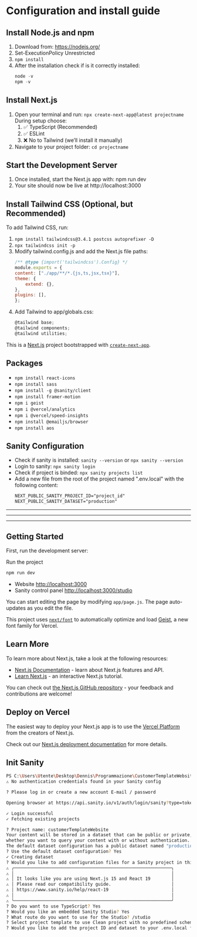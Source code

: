 # Configuration and install guide
## Install Node.js and npm
1. Download from: https://nodejs.org/
2. Set-ExecutionPolicy Unrestricted
3. `npm install`
4. After the installation check if is it correctly installed:
    ```powershell
    node -v
    npm -v
    ```
## Install Next.js
1. Open your terminal and run: `npx create-next-app@latest projectname`
    During setup choose: 
    1. ✅ TypeScript (Recommended)
    2. ✅ ESLint
    3. ❌ No to Tailwind (we’ll install it manually)
2. Navigate to your project folder: `cd projectname`

## Start the Development Server
1. Once installed, start the Next.js app with: npm run dev
2. Your site should now be live at http://localhost:3000

## Install Tailwind CSS (Optional, but Recommended) 
To add Tailwind CSS, run:
1. `npm install tailwindcss@3.4.1 postcss autoprefixer -D`
2. `npx tailwindcss init -p`
3. Modify tailwind.config.js and add the Next.js file paths:
    ```js
    /** @type {import('tailwindcss').Config} */
    module.exports = {
    content: ["./app/**/*.{js,ts,jsx,tsx}"],
    theme: {
        extend: {},
    },
    plugins: [],
    };
    ```
4. Add Tailwind to app/globals.css:
    ```js
    @tailwind base;
    @tailwind components;
    @tailwind utilities;
    ```

This is a [Next.js](https://nextjs.org) project bootstrapped with [`create-next-app`](https://github.com/vercel/next.js/tree/canary/packages/create-next-app).

## Packages 
* `npm install react-icons`
* `npm install sass`
* `npm install -g @sanity/client`
* `npm install framer-motion`
* `npm i geist`
* `npm i @vercel/analytics`
* `npm i @vercel/speed-insights`
* `npm install @emailjs/browser`
* `npm install aos`

## Sanity Configuration
* Check if sanity is installed: `sanity --version` or `npx sanity --version`
* Login to sanity: `npx sanity login`
* Check if project is binded: `npx sanity projects list`
* Add a new file from the root of the project named ".env.local" with the following content:
    ```txt
    NEXT_PUBLIC_SANITY_PROJECT_ID="project_id"
    NEXT_PUBLIC_SANITY_DATASET="production"
    ```

---
---
---

## Getting Started

First, run the development server:

Run the project
```bash
npm run dev
```

* Website [http://localhost:3000](http://localhost:3000)
* Sanity control panel [http://localhost:3000/studio](http://localhost:3000)

You can start editing the page by modifying `app/page.js`. The page auto-updates as you edit the file.

This project uses [`next/font`](https://nextjs.org/docs/app/building-your-application/optimizing/fonts) to automatically optimize and load [Geist](https://vercel.com/font), a new font family for Vercel.

## Learn More

To learn more about Next.js, take a look at the following resources:

- [Next.js Documentation](https://nextjs.org/docs) - learn about Next.js features and API.
- [Learn Next.js](https://nextjs.org/learn) - an interactive Next.js tutorial.

You can check out [the Next.js GitHub repository](https://github.com/vercel/next.js) - your feedback and contributions are welcome!

## Deploy on Vercel

The easiest way to deploy your Next.js app is to use the [Vercel Platform](https://vercel.com/new?utm_medium=default-template&filter=next.js&utm_source=create-next-app&utm_campaign=create-next-app-readme) from the creators of Next.js.

Check out our [Next.js deployment documentation](https://nextjs.org/docs/app/building-your-application/deploying) for more details.


## Init Sanity
```bash
PS C:\Users\Utente\Desktop\Dennis\Programmazione\CustomerTemplateWebsite> sanity init
⚠ No authentication credentials found in your Sanity config

? Please log in or create a new account E-mail / password

Opening browser at https://api.sanity.io/v1/auth/login/sanity?type=token&label=DESKTOP-5IB8D1L+%2F+Windows&origin=http%3A%2F%2Flocalhost%3A4321%2Fcallback

✓ Login successful
✓ Fetching existing projects

? Project name: customerTemplateWebsite
Your content will be stored in a dataset that can be public or private, depending on
whether you want to query your content with or without authentication.
The default dataset configuration has a public dataset named "production".
? Use the default dataset configuration? Yes
✓ Creating dataset
? Would you like to add configuration files for a Sanity project in this Next.js folder? Yes
⚠ ╭────────────────────────────────────────────────────────────╮
⚠ │                                                            │
⚠ │ It looks like you are using Next.js 15 and React 19        │
⚠ │ Please read our compatibility guide.                       │
⚠ │ https://www.sanity.io/help/react-19                        │
⚠ │                                                            │
⚠ ╰────────────────────────────────────────────────────────────╯
? Do you want to use TypeScript? Yes
? Would you like an embedded Sanity Studio? Yes
? What route do you want to use for the Studio? /studio
? Select project template to use Clean project with no predefined schema types    
? Would you like to add the project ID and dataset to your .env.local file? Yes
```